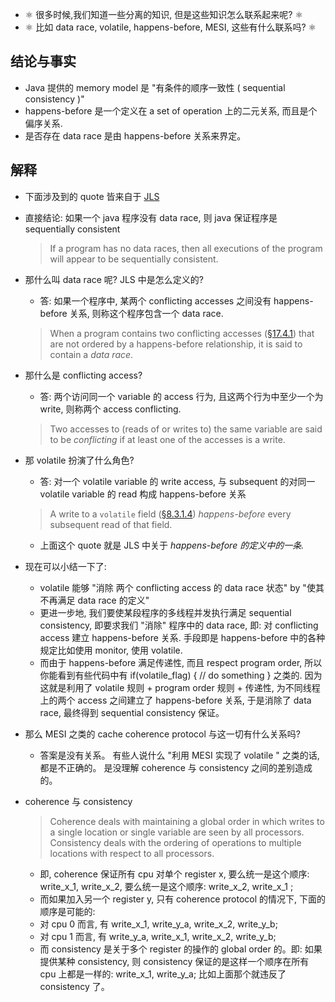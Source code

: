 - ⚛️ 很多时候,我们知道一些分离的知识, 但是这些知识怎么联系起来呢? ⚛️
- ⚛️ 比如 data race, volatile, happens-before, MESI, 这些有什么联系吗? ⚛️

## 结论与事实

- Java 提供的 memory model 是 "有条件的顺序一致性 ( sequential consistency )"
- happens-before 是一个定义在 a set of operation 上的二元关系, 而且是个偏序关系.
- 是否存在 data race 是由 happens-before 关系来界定。

## 解释

- 下面涉及到的 quote 皆来自于 [JLS](https://docs.oracle.com/javase/specs/jls/se8/html/jls-17.html)
- 直接结论:  如果一个 java 程序没有 data race, 则 java 保证程序是 sequentially consistent

  > If a program has no data races, then all executions of the program will appear to be sequentially consistent.
  >
- 那什么叫 data race 呢? JLS 中是怎么定义的?

  - 答: 如果一个程序中, 某两个 conflicting accesses 之间没有 happens-before 关系, 则称这个程序包含一个 data race.

  > When a program contains two conflicting accesses ([§17.4.1](https://docs.oracle.com/javase/specs/jls/se8/html/jls-17.html#jls-17.4.1 "17.4.1. Shared Variables")) that are not ordered by a happens-before relationship, it is said to contain a *data race*.
  >
- 那什么是 conflicting access?

  - 答: 两个访问同一个 variable 的 access 行为, 且这两个行为中至少一个为 write, 则称两个 access  conflicting.

  > Two accesses to (reads of or writes to) the same variable are said to be *conflicting* if at least one of the accesses is a write.
  >
- 那 volatile 扮演了什么角色?

  - 答: 对一个 volatile variable 的 write access, 与 subsequent 的对同一 volatile variable 的 read 构成 happens-before 关系

  > A write to a `volatile` field ([§8.3.1.4](https://docs.oracle.com/javase/specs/jls/se8/html/jls-8.html#jls-8.3.1.4 "8.3.1.4. volatile Fields")) *happens-before* every subsequent read of that field.
  >

  - 上面这个 quote 就是 JLS 中关于 *happens-before 的定义中的一条.*
- 现在可以小结一下了:

  - volatile 能够  "消除 两个 conflicting access 的 data race 状态"   by   "使其不再满足 data race 的定义"
  - 更进一步地, 我们要使某段程序的多线程并发执行满足 sequential consistency, 即要求我们 "消除" 程序中的 data race, 即: 对 conflicting access 建立 happens-before 关系.  手段即是 happens-before 中的各种规定比如使用 monitor, 使用 volatile.
  - 而由于 happens-before 满足传递性, 而且 respect program order, 所以你能看到有些代码中有 if(volatile_flag) { // do something } 之类的. 因为这就是利用了 volatile 规则 + program order 规则 + 传递性, 为不同线程上的两个 access 之间建立了 happens-before 关系, 于是消除了 data race, 最终得到 sequential consistency 保证。
- 那么 MESI 之类的 cache coherence protocol 与这一切有什么关系吗?

  - 答案是没有关系。 有些人说什么 "利用 MESI 实现了 volatile " 之类的话, 都是不正确的。 是没理解 coherence 与 consistency 之间的差别造成的。
- coherence 与 consistency

  > Coherence deals with maintaining a global order in which writes to a single location or
  > single variable are seen by all processors. Consistency deals with the ordering of
  > operations to multiple locations with respect to all processors.
  >

  - 即, coherence 保证所有 cpu 对单个 register x, 要么统一是这个顺序:  write_x_1,  write_x_2, 要么统一是这个顺序: write_x_2,  write_x_1 ;
  - 而如果加入另一个 register y,  只有 coherence protocol 的情况下, 下面的顺序是可能的:
  - 对 cpu 0 而言, 有  write_x_1,   write_y_a,   write_x_2,  write_y_b;
  - 对 cpu 1 而言, 有  write_y_a,   write_x_1,   write_x_2,  write_y_b;
  - 而 consistency 是关于多个 register 的操作的 global order 的。即: 如果提供某种 consistency, 则 consistency 保证的是这样一个顺序在所有 cpu 上都是一样的:    write_x_1,  write_y_a;   比如上面那个就违反了 consistency 了。
